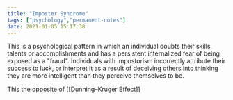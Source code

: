 ```yaml
---
title: "Imposter Syndrome"
tags: ["psychology","permanent-notes"]
date: 2021-01-05 15:17:38
---
```


This is a psychological pattern in which an individual doubts their skills, talents or accomplishments and has a persistent internalized fear of being exposed as a "fraud". Individuals with impostorism incorrectly attribute their success to luck, or interpret it as a result of deceiving others into thinking they are more intelligent than they perceive themselves to be.

This the opposite of [[Dunning–Kruger Effect]]
